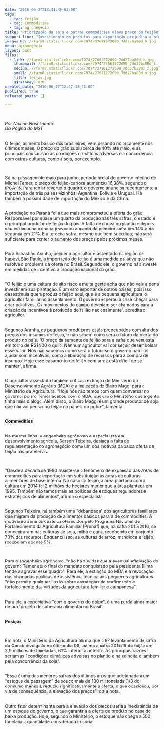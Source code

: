 ```yaml
---
date: "2016-06-27T12:41:40-03:00"
tags:
  - tag: feijão
  - tag: Commodities
  - tag: agronegócio
title: "Priorização da soja e outras commodities eleva preço do feijão\n"
support_line: "Investimento em produtos para exportação prejudica a oferta de alimentos básicos no Brasil.\n"
images_hd: //farm8.staticflickr.com/7074/27661272690_7dd27ba80d_b.jpg
menu: agronegócio
layout: post
files:
  - link: //farm8.staticflickr.com/7074/27661272690_7dd27ba80d_b.jpg
    thumbnail: //farm8.staticflickr.com/7074/27661272690_7dd27ba80d_t.jpg
    medium: //farm8.staticflickr.com/7074/27661272690_7dd27ba80d_z.jpg
    small: //farm8.staticflickr.com/7074/27661272690_7dd27ba80d_n.jpg
    title: feijao.jpg
    $$hashKey: 02M
created_date: "2016-06-27T12:47:18-03:00"
published: true
releated_posts: []

---
```

<p>&nbsp;</p>

<p><em>Por Nadine Nascimento<br />
Da P&aacute;gina do MST</em></p>

<p><br />
O feij&atilde;o, alimento b&aacute;sico dos brasileiros, vem pesando no or&ccedil;amento nos &uacute;ltimos meses. O pre&ccedil;o do gr&atilde;o subiu cerca de 40% at&eacute; maio, e as principais causas s&atilde;o as condi&ccedil;&otilde;es clim&aacute;ticas adversas e a concorr&ecirc;ncia com outras culturas, como a soja, por exemplo.&nbsp;</p>

<p>&nbsp;</p>

<p>S&oacute; na passagem de maio para junho, per&iacute;odo inicial do governo interino de Michel Temer, o pre&ccedil;o do feij&atilde;o-carioca aumentou 16,38%, segundo o IPCA-15. Para tentar reverter o quadro, o governo anunciou recentemente a importa&ccedil;&atilde;o de tr&ecirc;s pa&iacute;ses vizinhos: Argentina, Bol&iacute;via e Uruguai. H&aacute; tamb&eacute;m a possibilidade de importa&ccedil;&atilde;o do M&eacute;xico e da China.&nbsp;</p>

<p><br />
A produ&ccedil;&atilde;o no Paran&aacute; foi a que mais comprometeu a oferta do gr&atilde;o. Respons&aacute;vel por quase um quarto da produ&ccedil;&atilde;o nas tr&ecirc;s safras, o estado &eacute; o principal produtor de feij&atilde;o do pa&iacute;s. A falta de chuva no plantio e depois seu excesso na colheita provocou a queda da primeira safra em 14% e da segunda em 21%. E a terceira safra, mesmo que bem sucedida, n&atilde;o ser&aacute; suficiente para conter o aumento dos pre&ccedil;os pelos pr&oacute;ximos meses.&nbsp;</p>

<p><br />
Para Sebasti&atilde;o Aranha, pequeno agricultor e assentado na regi&atilde;o de Itapevi, S&atilde;o Paulo, a importa&ccedil;&atilde;o do feij&atilde;o &eacute; uma medida paliativa que n&atilde;o resolve o problema da oferta no Brasil. Segundo ele, o governo n&atilde;o investe em medidas de incentivo &agrave; produ&ccedil;&atilde;o nacional do gr&atilde;o.&nbsp;</p>

<p><br />
&quot;O feij&atilde;o &eacute; uma cultura de alto risco e muita gente acha que n&atilde;o vale a pena investir em sua planta&ccedil;&atilde;o. &Eacute; um erro importar de outros pa&iacute;ses, pois isso desestimula quem produz o feij&atilde;o aqui, que &eacute; a pequena agricultura, o agricultor familiar no assentamento. O governo esperou a crise chegar para criar paliativos. Os movimentos do campo deveriam ser chamados para a cria&ccedil;&atilde;o de incentivos &agrave; produ&ccedil;&atilde;o de feij&atilde;o nacionalmente&quot;, acredita o agricultor.</p>

<p><br />
Segundo Aranha, os pequenos produtores est&atilde;o preocupados com alta dos pre&ccedil;os dos insumos de feij&atilde;o, e n&atilde;o sabem como ser&aacute; o futuro da oferta do produto no pa&iacute;s. &quot;O pre&ccedil;o da semente de feij&atilde;o para a safra que vem est&aacute; em torno de R$14,00 o quilo. Nenhum agricultor vai conseguir desembolsar esse valor. N&oacute;s n&atilde;o sabemos como ser&aacute; o futuro se o governo n&atilde;o nos ajudar com incentivos, como a libera&ccedil;&atilde;o de recursos para a compra de insumos. Hoje esse casamento do feij&atilde;o com arroz est&aacute; dif&iacute;cil de se manter&quot;, afirma.&nbsp;</p>

<p><br />
O agricultor assentado tamb&eacute;m critica a extin&ccedil;&atilde;o do Minist&eacute;rio do Desenvolvimento Agr&aacute;rio (MDA) e a indica&ccedil;&atilde;o de Blairo Maggi para o Minist&eacute;rio da Agricultura. &quot;Hoje n&oacute;s n&atilde;o temos com quem conversar no governo, pois o Temer acabou com o MDA, que era o Minist&eacute;rio que a gente tinha mais di&aacute;logo. Al&eacute;m disso, o Blairo Maggi &eacute; um grande produtor de soja que n&atilde;o vai pensar no feij&atilde;o na panela do pobre&quot;, lamenta.&nbsp;</p>

<p><br />
<strong>Commodities&nbsp;</strong></p>

<p><br />
Na mesma linha, o engenheiro agr&ocirc;nomo e especialista em desenvolvimento agr&iacute;cola, Gerson Teixeira, destaca a falta de regulamenta&ccedil;&atilde;o do agroneg&oacute;cio como um dos motivos da baixa oferta de feij&atilde;o nas prateleiras.</p>

<p>&nbsp;</p>

<p>&quot;Desde a d&eacute;cada de 1990 assiste-se o fen&ocirc;meno de expans&atilde;o das &aacute;reas de commodities para exporta&ccedil;&atilde;o em substitui&ccedil;&atilde;o &agrave;s &aacute;reas de culturas alimentares de base interna. No caso do feij&atilde;o, a &aacute;rea plantada com a cultura em 2014 foi 2 milh&otilde;es de hectares menor que a &aacute;rea plantada em 1995. Tamb&eacute;m n&atilde;o temos mais as pol&iacute;ticas de estoques reguladores e estrat&eacute;gicos de alimentos&quot;, afirma o especialista.</p>

<p><br />
Segundo Teixeira, h&aacute; tamb&eacute;m uma &quot;debandada&quot; dos agricultores familiares que migram da produ&ccedil;&atilde;o de alimentos b&aacute;sicos para a de commodities. A motiva&ccedil;&atilde;o seria os custeios oferecidos pelo Programa Nacional de Fortalecimento da Agricultura Familiar (Pronaf) que, na safra 2015/2016, se concentraram nas culturas de soja, milho e cana, recebendo em conjunto 73% dos recursos. Enquanto isso, as culturas de arroz, mandioca e feij&atilde;o, receberam apenas 5%.</p>

<p>&nbsp;</p>

<p>Para o engenheiro agr&ocirc;nomo, &quot;n&atilde;o h&aacute; d&uacute;vidas que a eventual efetiva&ccedil;&atilde;o do governo Temer at&eacute; o final do mandato conquistado pela presidenta Dilma tende a agravar esse quadro&quot;. Para ele, a extin&ccedil;&atilde;o do MDA e a revoga&ccedil;&atilde;o das chamadas p&uacute;blicas de assist&ecirc;ncia t&eacute;cnica aos pequenos agricultores &quot;n&atilde;o permite qualquer ilus&atilde;o sobre estrat&eacute;gias de reafirma&ccedil;&atilde;o e fortalecimento das virtudes da agricultura familiar e camponesa&quot;.&nbsp;</p>

<p><br />
Para ele, a expectativa &quot;com o governo do golpe&quot;, &eacute; uma perda ainda maior de um &quot;projeto de soberania alimentar no Brasil&quot;.</p>

<p><br />
<strong>Posi&ccedil;&atilde;o&nbsp;</strong></p>

<p>&nbsp;</p>

<p>Em nota, o Minist&eacute;rio da Agricultura afirma que o 9&ordm; levantamento de safra da Conab divulgado no &uacute;ltimo dia 09, estima a safra 2015/16 de feij&atilde;o em 2,9 milh&otilde;es de toneladas, 6,1% inferior a anterior. As principais raz&otilde;es seriam as &quot;condi&ccedil;&otilde;es clim&aacute;ticas adversas no plantio e na colheita e tamb&eacute;m pela concorr&ecirc;ncia da soja&quot;.</p>

<p><br />
&quot;Essa &eacute; uma das menores safras dos &uacute;ltimos anos que adicionada a um &ldquo;estoque de passagem&rdquo; de pouco mais de 100 mil tonelada (1/3 do consumo mensal), reduziu significativamente a oferta, o que ocasionou, por via de consequ&ecirc;ncia, a eleva&ccedil;&atilde;o dos pre&ccedil;os&quot;, diz a nota.&nbsp;</p>

<p><br />
Outro fator determinante para a eleva&ccedil;&atilde;o dos pre&ccedil;os seria a inexist&ecirc;ncia de um estoque do governo, o que garantiria a oferta de produto no caso de baixa produ&ccedil;&atilde;o. Hoje, segundo o Minist&eacute;rio, o estoque n&atilde;o chega a 500 toneladas, quantidade considerada irris&oacute;ria.</p>

<p>&nbsp;</p>

<p>&nbsp;</p>
